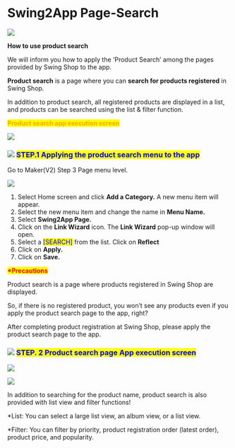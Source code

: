 # Swing2App Page-Search

![](https://support.swing2app.com/wp-content/uploads/2021/03/swingshop2.png)

**How to use product search**

We will inform you how to apply the ‘Product Search’ among the pages provided by Swing Shop to the app.

**Product search** is a page where you can **search for products registered** in Swing Shop.

In addition to product search, all registered products are displayed in a list, and products can be searched using the list & filter function.&#x20;



<mark style="color:orange;">**Product search app execution screen**</mark>

![](https://support.swing2app.com/wp-content/uploads/2021/03/%EA%B8%80%EB%A1%9C%EB%B2%8C1.png)



### ![](https://wp.swing2app.co.kr/wp-content/uploads/2020/04/%EB%8B%A8%EB%9D%BD1-1.png) <mark style="color:blue;">**STEP.1 Applying the product search menu to the app**</mark>

Go to Maker(V2) Step 3 Page menu level.

![](https://support.swing2app.com/wp-content/uploads/2021/03/%EA%B5%B4%EB%A1%9C%EB%B2%8C-%EA%B2%80%EC%83%89.png)

1. Select Home screen and click **Add a Category.** A new menu item will appear.
2. Select the new menu item and change the name in **Menu Name.**
3. Select **Swing2App Page.**&#x20;
4. Click on the **Link Wizard** icon. The **Link Wizard** pop-up window will open.&#x20;
5. Select a <mark style="color:blue;">\[SEARCH]</mark>  from the list. Click on **Reflect**
6. Click on **Apply.**
7. Click on **Save.**



<mark style="color:red;">**\*Precautions**</mark>

Product search is a page where products registered in Swing Shop are displayed.&#x20;

So, if there is no registered product, you won’t see any products even if you apply the product search page to the app, right?

After completing product registration at Swing Shop, please apply the product search page to the app.&#x20;



### ![](https://wp.swing2app.co.kr/wp-content/uploads/2020/04/%EB%8B%A8%EB%9D%BD1-1.png) <mark style="color:blue;">**STEP. 2 Product search page App execution screen**</mark>

![](https://support.swing2app.com/wp-content/uploads/2021/03/%EB%85%B9%ED%99%94\_2021\_03\_12\_15\_23\_36\_558.gif)

![](https://support.swing2app.com/wp-content/uploads/2021/03/%EB%85%B9%ED%99%94\_2021\_03\_12\_15\_24\_09\_105.gif)

In addition to searching for the product name, product search is also provided with list view and filter functions!

\*List: You can select a large list view, an album view, or a list view.&#x20;

\*Filter: You can filter by priority, product registration order (latest order), product price, and popularity.&#x20;
